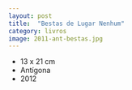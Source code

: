 ```yaml
---
layout: post
title:  "Bestas de Lugar Nenhum"
category: livros
image: 2011-ant-bestas.jpg
---
```


- 13 x 21 cm
- Antígona
- 2012

